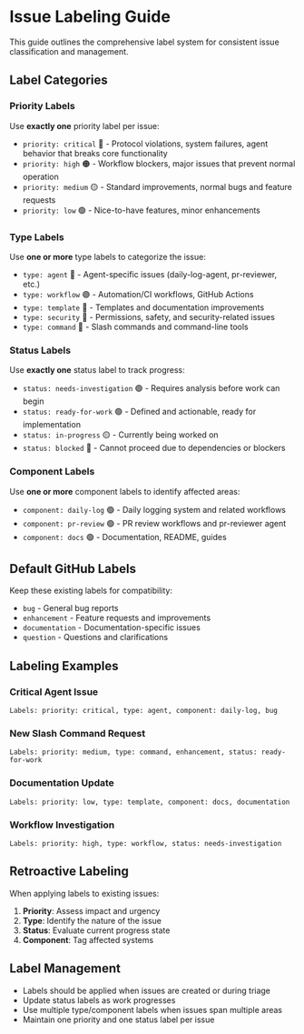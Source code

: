 # Issue Labeling Guide

This guide outlines the comprehensive label system for consistent issue classification and management.

## Label Categories

### Priority Labels
Use **exactly one** priority label per issue:

- `priority: critical` 🔴 - Protocol violations, system failures, agent behavior that breaks core functionality
- `priority: high` 🟠 - Workflow blockers, major issues that prevent normal operation
- `priority: medium` 🟡 - Standard improvements, normal bugs and feature requests
- `priority: low` 🟢 - Nice-to-have features, minor enhancements

### Type Labels
Use **one or more** type labels to categorize the issue:

- `type: agent` 🔵 - Agent-specific issues (daily-log-agent, pr-reviewer, etc.)
- `type: workflow` 🟣 - Automation/CI workflows, GitHub Actions
- `type: template` 🔵 - Templates and documentation improvements
- `type: security` 🔴 - Permissions, safety, and security-related issues
- `type: command` 🔵 - Slash commands and command-line tools

### Status Labels
Use **exactly one** status label to track progress:

- `status: needs-investigation` 🟣 - Requires analysis before work can begin
- `status: ready-for-work` 🟢 - Defined and actionable, ready for implementation
- `status: in-progress` 🟡 - Currently being worked on
- `status: blocked` 🔴 - Cannot proceed due to dependencies or blockers

### Component Labels
Use **one or more** component labels to identify affected areas:

- `component: daily-log` 🟢 - Daily logging system and related workflows
- `component: pr-review` 🟢 - PR review workflows and pr-reviewer agent
- `component: docs` 🟢 - Documentation, README, guides

## Default GitHub Labels
Keep these existing labels for compatibility:

- `bug` - General bug reports
- `enhancement` - Feature requests and improvements
- `documentation` - Documentation-specific issues
- `question` - Questions and clarifications

## Labeling Examples

### Critical Agent Issue
```
Labels: priority: critical, type: agent, component: daily-log, bug
```

### New Slash Command Request
```
Labels: priority: medium, type: command, enhancement, status: ready-for-work
```

### Documentation Update
```
Labels: priority: low, type: template, component: docs, documentation
```

### Workflow Investigation
```
Labels: priority: high, type: workflow, status: needs-investigation
```

## Retroactive Labeling

When applying labels to existing issues:

1. **Priority**: Assess impact and urgency
2. **Type**: Identify the nature of the issue
3. **Status**: Evaluate current progress state
4. **Component**: Tag affected systems

## Label Management

- Labels should be applied when issues are created or during triage
- Update status labels as work progresses
- Use multiple type/component labels when issues span multiple areas
- Maintain one priority and one status label per issue